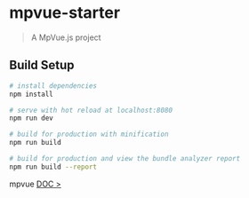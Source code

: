 # mpvue-starter

> A MpVue.js project

## Build Setup

``` bash
# install dependencies
npm install

# serve with hot reload at localhost:8080
npm run dev

# build for production with minification
npm run build

# build for production and view the bundle analyzer report
npm run build --report
```
mpvue [DOC >](http://mpvue.com/mpvue/)
